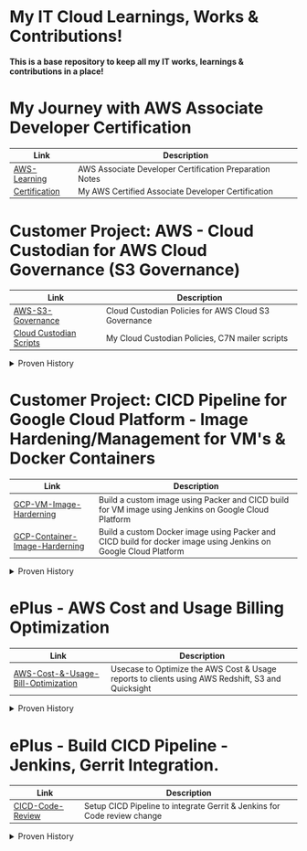 # My IT Cloud Learnings, Works & Contributions!
**This is a base repository to keep all my IT works, learnings & contributions in a place!**

# My Journey with AWS Associate Developer Certification

| Link | Description |
|-------------|-------------|
| [AWS-Learning](https://github.com/sahanasj/aws-learnings)<br> | AWS Associate Developer Certification Preparation Notes  |
| [Certification](https://github.com/sahanasj/aws-learnings)<br> | My AWS Certified Associate Developer Certification  |

# Customer Project: AWS - Cloud Custodian for AWS Cloud Governance (S3 Governance)

| Link | Description |
|-------------|-------------|
| [AWS-S3-Governance](https://github.com/sahanasj/Lincoln-AWS-S3-Cloud-Governance-using-AWS-Config)<br> | Cloud Custodian Policies for AWS Cloud S3 Governance |
| [Cloud Custodian Scripts](https://github.com/sahanasj/cloudcustodian-policies)<br> | My Cloud Custodian Policies, C7N mailer scripts  |

<details>
  <summary>Proven History</summary>
  <br>
  <b>Sucessfully Delivered Work and Customer Demo with appreciation</b>
   <br>
  <img src="https://github.com/sahanasj/my-cloud-works/blob/master/My-Work-Efforts-Recognized/AWS/AWS%20-%20Lincoln%20Finance%20Group/AWS-Lincoln-Finance-Project-Email-2.PNG">
  <img src="https://github.com/sahanasj/my-cloud-works/blob/master/My-Work-Efforts-Recognized/AWS/AWS%20-%20Lincoln%20Finance%20Group/AWS-Lincoln-Finance-Project-Email.PNG">
  <img src="https://github.com/sahanasj/my-cloud-works/blob/master/My-Work-Efforts-Recognized/AWS/AWS%20-%20Lincoln%20Finance%20Group/AWS-Lincoln-Finance-Project-Demo-Email.PNG">
</details>
 
# Customer Project: CICD Pipeline for Google Cloud Platform - Image Hardening/Management for VM's & Docker Containers
| Link | Description |
|-------------|-------------|
| [GCP-VM-Image-Harderning](https://github.com/sahanasj/ulta-gcp-image-hardening)<br> |  Build a custom image using Packer and CICD build for VM image using Jenkins on Google Cloud Platform |
| [GCP-Container-Image-Harderning](https://github.com/sahanasj/ulta-gcp-docker-image-with-packer)<br> |  Build a custom Docker image  using Packer and CICD build for docker image using Jenkins on Google Cloud Platform |

<details>
  <summary>Proven History</summary>
  <img src="">
</details>

# ePlus - AWS Cost and Usage Billing Optimization
| Link | Description |
|-------------|-------------|
| [AWS-Cost-&-Usage-Bill-Optimization](https://github.com/sahanasj/AWS-Cost-Usage-Optimization)<br> | Usecase to Optimize the AWS Cost & Usage reports to clients using AWS Redshift, S3 and Quicksight |

<details>
  <summary>Proven History</summary>
  <img src="https://github.com/sahanasj/my-cloud-works/blob/master/My-Work-Efforts-Recognized/AWS/ePlus%20AWS%20Account%20%20-%20Cost%20%26%20Usage%20Billing%20Report%20Optimization/AWS-Cost-Optimization.PNG">
</details>

# ePlus - Build CICD Pipeline - Jenkins, Gerrit Integration.
| Link | Description |
|-------------|-------------|
| [CICD-Code-Review](https://github.com/ePlusPS/cicd101)<br> | Setup CICD Pipeline to integrate Gerrit & Jenkins for Code review change |

<details>
  <summary>Proven History</summary>
  <img src="https://github.com/sahanasj/my-cloud-works/blob/master/My-Work-Efforts-Recognized/Eplus%20-%20CICD%20Pipelines/CICD-Gerrit-%26-Jekins-Labs.PNG">
</details>







